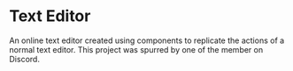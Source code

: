 # Text Editor

An online text editor created using components to replicate the actions of a normal text editor. This project was spurred by one of the member on Discord. 